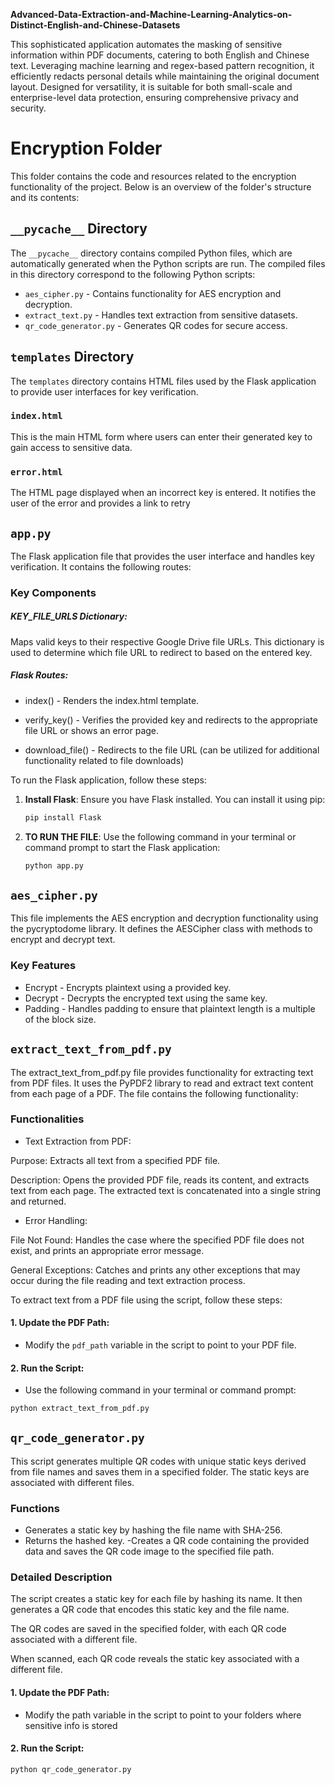 **Advanced-Data-Extraction-and-Machine-Learning-Analytics-on-Distinct-English-and-Chinese-Datasets**

This sophisticated application automates the masking of sensitive information within PDF documents, catering to both English and Chinese text. 
Leveraging machine learning and regex-based pattern recognition, it efficiently redacts personal details while maintaining the original document layout. 
Designed for versatility, it is suitable for both small-scale and enterprise-level data protection, ensuring comprehensive privacy and security.

# Encryption Folder

This folder contains the code and resources related to the encryption functionality of the project. Below is an overview of the folder's structure and its contents:

## `__pycache__` Directory

The `__pycache__` directory contains compiled Python files, which are automatically generated when the Python scripts are run. The compiled files in this directory correspond to the following Python scripts:

- `aes_cipher.py` - Contains functionality for AES encryption and decryption.
- `extract_text.py` - Handles text extraction from sensitive datasets.
- `qr_code_generator.py` - Generates QR codes for secure access.

## `templates` Directory

The `templates` directory contains HTML files used by the Flask application to provide user interfaces for key verification.

### `index.html`

This is the main HTML form where users can enter their generated key to gain access to sensitive data.

### `error.html`

The HTML page displayed when an incorrect key is entered. It notifies the user of the error and provides a link to retry

## `app.py`

The Flask application file that provides the user interface and handles key verification. It contains the following routes:


### Key Components
##### KEY_FILE_URLS Dictionary: 
Maps valid keys to their respective Google Drive file URLs. This dictionary is used to determine which file URL to redirect to based on the entered key.

##### Flask Routes:

- index() - Renders the index.html template.

- verify_key() - Verifies the provided key and redirects to the appropriate file URL or shows an error page.

- download_file() - Redirects to the file URL (can be utilized for additional functionality related to file downloads)

  
To run the Flask application, follow these steps:

1. **Install Flask**:
   Ensure you have Flask installed. You can install it using pip:

   ```bash
   pip install Flask

2. **TO RUN THE FILE**:
   Use the following command in your terminal or command prompt to start the Flask application:

   ```bash
   python app.py

## `aes_cipher.py`
This file implements the AES encryption and decryption functionality using the pycryptodome library. It defines the AESCipher class with methods to encrypt and decrypt text.

### Key Features
- Encrypt - Encrypts plaintext using a provided key.
- Decrypt - Decrypts the encrypted text using the same key.
- Padding - Handles padding to ensure that plaintext length is a multiple of the block size.

## `extract_text_from_pdf.py`

The extract_text_from_pdf.py file provides functionality for extracting text from PDF files. It uses the PyPDF2 library to read and extract text content from each page of a PDF. The file contains the following functionality:

### Functionalities
- Text Extraction from PDF:

Purpose: Extracts all text from a specified PDF file.

Description: Opens the provided PDF file, reads its content, and extracts text from each page. The extracted text is concatenated into a single string and returned.
- Error Handling:

File Not Found: Handles the case where the specified PDF file does not exist, and prints an appropriate error message.

General Exceptions: Catches and prints any other exceptions that may occur during the file reading and text extraction process.

To extract text from a PDF file using the script, follow these steps:

#### 1. **Update the PDF Path**:
   - Modify the `pdf_path` variable in the script to point to your PDF file.

#### 2. **Run the Script**:
   - Use the following command in your terminal or command prompt:

   ```bash
   python extract_text_from_pdf.py
`````

## `qr_code_generator.py`
This script generates multiple QR codes with unique static keys derived from file names and saves them in a specified folder. The static keys are associated with different files.

### Functions

- Generates a static key by hashing the file name with SHA-256.
- Returns the hashed key.
-Creates a QR code containing the provided data and saves the QR code image to the specified file path.

### Detailed Description
The script creates a static key for each file by hashing its name.
It then generates a QR code that encodes this static key and the file name.

The QR codes are saved in the specified folder, with each QR code associated with a different file.

When scanned, each QR code reveals the static key associated with a different file.

#### 1. **Update the PDF Path**:
   - Modify the path variable in the script to point to your folders where sensitive info is stored
     
#### 2. **Run the Script**:
   ```bash
   python qr_code_generator.py



